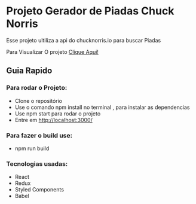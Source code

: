 # Projeto Gerador de Piadas Chuck Norris

Esse projeto ultiliza a api do chucknorris.io para buscar Piadas

Para Visualizar O projeto [Clique Aqui!](https://matheus-smoking.github.io/gerador-de-piadas/)

## Guia Rapido

### Para rodar o Projeto:
 - Clone o repositório
 - Use o comando npm install no terminal , para instalar as dependencias
 - Use npm start para rodar o projeto
 - Entre em [http://localhost:3000/](http://localhost:3000/)

### Para fazer o build use:
- npm run build

### Tecnologias usadas:
 - React
 - Redux
 - Styled Components
 - Babel



